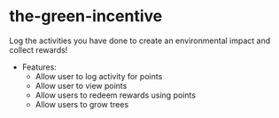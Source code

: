 # the-green-incentive
Log the activities you have done to create an environmental impact and collect rewards!
- Features:
  - Allow user to log activity for points
  - Allow user to view points
  - Allow users to redeem rewards using points
  - Allow users to grow trees
